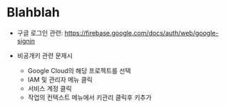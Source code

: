 # Blahblah

- 구글 로그인 관련: https://firebase.google.com/docs/auth/web/google-signin

- 비공개키 관련 문제시
  - Google Cloud의 해당 프로젝트를 선택
  - IAM 및 관리자 메뉴 클릭
  - 서비스 계정 클릭
  - 작업의 컨텍스트 메뉴에서 키관리 클릭후 키추가
